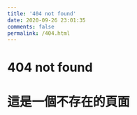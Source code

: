 ```yaml
---
title: '404 not found'
date: 2020-09-26 23:01:35
comments: false
permalink: /404.html
---
```


<!-- markdownlint-disable MD039 MD033 -->

# 404 not found

# 這是一個不存在的頁面

<!--
很抱歉，你目前存取的頁面並不存在。

預計將在約 <span id="timeout">5</span> 秒後返回首頁。

如果你很急著想看文章，你可以 **[點這裡](https://hsiangfeng.github.io/)** 返回首頁。

<script>
let countTime = 5;

function count() {

  document.getElementById('timeout').textContent = countTime;
  countTime -= 1;
  if(countTime === 0){
    location.href = 'https://hsiangfeng.github.io/'; // 記得改成自己網址 Url
  }
  setTimeout(() => {
    count();
  }, 1000);
}

count();
</script> -->
